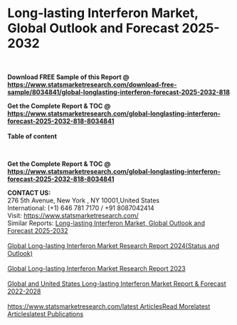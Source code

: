 <h1>Long-lasting Interferon Market, Global Outlook and Forecast 2025-2032</h1><br/><p><strong>Download FREE Sample of this Report @ <a href="https://www.statsmarketresearch.com/download-free-sample/8034841/global-longlasting-interferon-forecast-2025-2032-818">https://www.statsmarketresearch.com/download-free-sample/8034841/global-longlasting-interferon-forecast-2025-2032-818</a></strong></p><div><b>Get the Complete Report & TOC @ <a href="https://www.statsmarketresearch.com/global-longlasting-interferon-forecast-2025-2032-818-8034841">https://www.statsmarketresearch.com/global-longlasting-interferon-forecast-2025-2032-818-8034841</a></b></div><br><b>Table of content</b><p><br><div><b>Get the Complete Report & TOC @ <a href="https://www.statsmarketresearch.com/global-longlasting-interferon-forecast-2025-2032-818-8034841">https://www.statsmarketresearch.com/global-longlasting-interferon-forecast-2025-2032-818-8034841</a></b></div></p> <b>CONTACT US:</b><br>276 5th Avenue, New York , NY 10001,United States<br>International: (+1) 646 781 7170 / +91 8087042414<br>Visit: <a href="https://www.statsmarketresearch.com/">https://www.statsmarketresearch.com/</a><br>Similar Reports: <a href="https://www.statsmarketresearch.com/global-longlasting-interferon-forecast-2025-2032-818-8034841">Long-lasting Interferon Market, Global Outlook and Forecast 2025-2032</a><br/><br/><a href="https://www.statsmarketresearch.com/global-longlasting-interferon-forecast-2025-2032-818-8034841">Global Long-lasting Interferon Market Research Report 2024(Status and Outlook)</a><br/><br/><a href="https://www.statsmarketresearch.com/global-longlasting-interferon-forecast-2025-2032-818-8034841">Global Long-lasting Interferon Market Research Report 2023</a><br/><br/><a href="https://www.statsmarketresearch.com/global-longlasting-interferon-forecast-2025-2032-818-8034841">Global and United States Long-lasting Interferon Market Report & Forecast 2022-2028</a><br/><br/><a href="https://gyeongbokgung.com">https://www.statsmarketresearch.com/</a><a href="https://hallyeomaritime.com">latest Articles</a><a href="https://jingwansa.com">Read More</a><a href=https://nguoiviet.jp/">latest Articles</a><a href="https://www.intelmarketresearch.com/">latest Publications</a>
